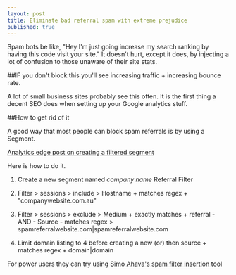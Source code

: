 ```yaml
---
layout: post
title: Eliminate bad referral spam with extreme prejudice
published: true
---
```


Spam bots be like, "Hey I'm just going increase my search ranking by having this code visit your site." It doesn't hurt, except it does, by injecting a lot of confusion to those unaware of their site stats.

##IF you don't block this you'll see increasing traffic + increasing bounce rate.

A lot of small business sites probably see this often. It is the first thing a decent SEO does when setting up your Google analytics stuff.

##How to get rid of it 

A good way that most people can block spam referrals is by using a Segment. 

[Analytics edge post on creating a filtered segment](http://www.analyticsedge.com/2015/01/advanced-segment-eliminate-spam-referrals/)

Here is how to do it.

1. Create a new segment named *company name* Referral Filter

2. Filter > sessions > include > Hostname + matches regex + "companywebsite.com.au"

3. Filter > sessions > exclude > Medium + exactly matches + referral - AND - Source - matches regex > spamreferralwebsite.com|spamreferralwebsite.com

4. Limit domain listing to 4 before creating a new (or) then source + matches regex + domain|domain


For power users they can try using [Simo Ahava's spam filter insertion tool](http://www.simoahava.com/analytics/spam-filter-insertion-tool/)
